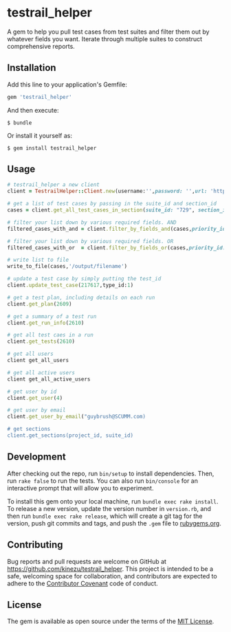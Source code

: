 # testrail_helper

A gem to help you pull test cases from test suites and filter them out by whatever fields you want. Iterate through multiple suites to construct comprehensive reports.

## Installation

Add this line to your application's Gemfile:

```ruby
gem 'testrail_helper'
```

And then execute:

    $ bundle

Or install it yourself as:

    $ gem install testrail_helper

## Usage

```ruby
# testrail_helper a new client
client = TestrailHelper::Client.new(username:'',password: '',url: 'https://blarg.testrail.com/')

# get a list of test cases by passing in the suite_id and section_id
cases = client.get_all_test_cases_in_section(suite_id: "729", section_id: "8")

# filter your list down by various required fields. AND
filtered_cases_with_and = client.filter_by_fields_and(cases,priority_id: 4, created_by: 34)

# filter your list down by various required fields. OR
filtered_cases_with_or  = client.filter_by_fields_or(cases,priority_id: 4, created_by: 34)

# write list to file
write_to_file(cases,'/output/filename')

# update a test case by simply putting the test_id
client.update_test_case(217617,type_id:1)

# get a test plan, including details on each run
client.get_plan(2609)

# get a summary of a test run
client.get_run_info(2610)

# get all test caes in a run
client.get_tests(2610)

# get all users
client get_all_users

# get all active users
client get_all_active_users

# get user by id
client.get_user(4)

# get user by email
client.get_user_by_email("guybrush@SCUMM.com)

# get sections
client.get_sections(project_id, suite_id)
```

## Development

After checking out the repo, run `bin/setup` to install dependencies. Then, run `rake false` to run the tests. You can also run `bin/console` for an interactive prompt that will allow you to experiment.

To install this gem onto your local machine, run `bundle exec rake install`. To release a new version, update the version number in `version.rb`, and then run `bundle exec rake release`, which will create a git tag for the version, push git commits and tags, and push the `.gem` file to [rubygems.org](https://rubygems.org).

## Contributing

Bug reports and pull requests are welcome on GitHub at https://github.com/kinezu/testrail_helper. This project is intended to be a safe, welcoming space for collaboration, and contributors are expected to adhere to the [Contributor Covenant](contributor-covenant.org) code of conduct.


## License

The gem is available as open source under the terms of the [MIT License](http://opensource.org/licenses/MIT).

